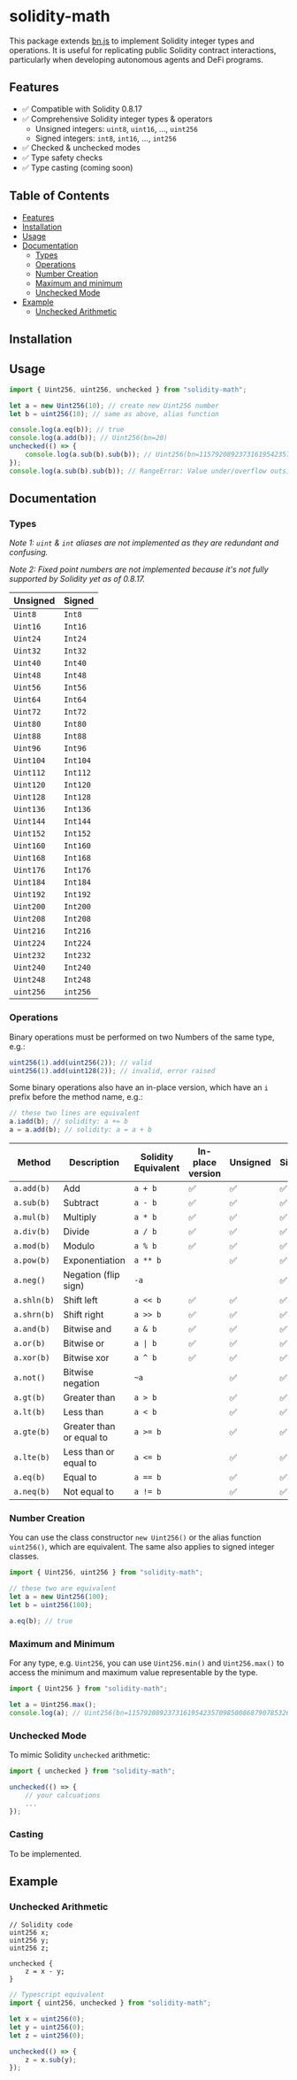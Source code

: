 # solidity-math

This package extends [bn.js](https://github.com/indutny/bn.js/) to implement 
Solidity integer types and operations. It is useful for replicating public Solidity contract interactions, particularly when developing autonomous agents and DeFi programs.

## Features
- ✅ Compatible with Solidity 0.8.17
- ✅ Comprehensive Solidity integer types & operators
    - Unsigned integers: `uint8`, `uint16`, ..., `uint256`
    - Signed integers: `int8`, `int16`, ..., `int256`
- ✅ Checked & unchecked modes
- ✅ Type safety checks
- ✅ Type casting (coming soon)

## Table of Contents
* [Features](#features)
* [Installation](#installation)
* [Usage](#usage)
* [Documentation](#documentation)
    + [Types](#types)
    + [Operations](#operations)
    + [Number Creation](#number-creation)
    + [Maximum and minimum](#maximum-and-minimum)
    + [Unchecked Mode](#unchecked-mode)
* [Example](#example)
    + [Unchecked Arithmetic](#unchecked-arithmetic)

## Installation

## Usage
```typescript
import { Uint256, uint256, unchecked } from "solidity-math";

let a = new Uint256(10); // create new Uint256 number
let b = uint256(10); // same as above, alias function

console.log(a.eq(b)); // true
console.log(a.add(b)); // Uint256(bn=20)
unchecked(() => {
    console.log(a.sub(b).sub(b)); // Uint256(bn=115792089237316195423570985008687907853269984665640564039457584007913129639926)
});
console.log(a.sub(b).sub(b)); // RangeError: Value under/overflow outside of unchecked mode: Uint256(bn=-10) 
```

## Documentation

### Types
*Note 1: `uint` & `int` aliases are not implemented as they are redundant and confusing.*

*Note 2: Fixed point numbers are not implemented because it's not fully supported by Solidity yet as of 0.8.17.*

| Unsigned   | Signed   |
|------------|----------|
| `Uint8`    | `Int8`   |
| `Uint16`   | `Int16`  |
| `Uint24`   | `Int24`  |
| `Uint32`   | `Int32`  |
| `Uint40`   | `Int40`  |
| `Uint48`   | `Int48`  |
| `Uint56`   | `Int56`  |
| `Uint64`   | `Int64`  |
| `Uint72`   | `Int72`  |
| `Uint80`   | `Int80`  |
| `Uint88`   | `Int88`  |
| `Uint96`   | `Int96`  |
| `Uint104`  | `Int104` |
| `Uint112`  | `Int112` |
| `Uint120`  | `Int120` |
| `Uint128`  | `Int128` |
| `Uint136`  | `Int136` |
| `Uint144`  | `Int144` |
| `Uint152`  | `Int152` |
| `Uint160`  | `Int160` |
| `Uint168`  | `Int168` |
| `Uint176`  | `Int176` |
| `Uint184`  | `Int184` |
| `Uint192`  | `Int192` |
| `Uint200`  | `Int200` |
| `Uint208`  | `Int208` |
| `Uint216`  | `Int216` |
| `Uint224`  | `Int224` |
| `Uint232`  | `Int232` |
| `Uint240`  | `Int240` |
| `Uint248`  | `Int248` |
| `uint256`  | `int256` |

### Operations
Binary operations must be performed on two Numbers of the same type, e.g.: 
```typescript
uint256(1).add(uint256(2)); // valid
uint256(1).add(uint128(2)); // invalid, error raised
```

Some binary operations also have an in-place version, which have an `i` prefix 
before the method name, e.g.:
```typescript
// these two lines are equivalent
a.iadd(b); // solidity: a += b
a = a.add(b); // solidity: a = a + b
```

| Method          | Description              | Solidity Equivalent | In-place version | Unsigned | Signed |
|-----------------|--------------------------|---------------------|------------------|----------|--------|
| `a.add(b)`      | Add                      | `a + b`             | ✅              | ✅       | ✅    |
| `a.sub(b)`      | Subtract                 | `a - b`             | ✅              | ✅       | ✅    |
| `a.mul(b)`      | Multiply                 | `a * b`             | ✅              | ✅       | ✅    |
| `a.div(b)`      | Divide                   | `a / b`             | ✅              | ✅       | ✅    |
| `a.mod(b)`      | Modulo                   | `a % b`             | ✅              | ✅       | ✅    |
| `a.pow(b)`      | Exponentiation           | `a ** b`            |                 | ✅       | ✅    |
| `a.neg()`       | Negation (flip sign)     | `-a`                |                 |           | ✅    |
| `a.shln(b)`     | Shift left               | `a << b`            | ✅              | ✅       | ✅    |
| `a.shrn(b)`     | Shift right              | `a >> b`            | ✅              | ✅       | ✅    |
| `a.and(b)`      | Bitwise and              | `a & b`             | ✅              | ✅       | ✅    |
| `a.or(b)`       | Bitwise or               | `a \| b`            | ✅              | ✅       | ✅    |
| `a.xor(b)`      | Bitwise xor              | `a ^ b`             | ✅              | ✅       | ✅    |
| `a.not()`       | Bitwise negation         | `~a`                |                 | ✅       | ✅    |
| `a.gt(b)`       | Greater than             | `a > b`             |                 | ✅       | ✅    |
| `a.lt(b)`       | Less than                | `a < b`             |                 | ✅       | ✅    |
| `a.gte(b)`      | Greater than or equal to | `a >= b`            |                 | ✅       | ✅    |
| `a.lte(b)`      | Less than or equal to    | `a <= b`            |                 | ✅       | ✅    |
| `a.eq(b)`       | Equal to                 | `a == b`            |                 | ✅       | ✅    |
| `a.neq(b)`      | Not equal to             | `a != b`            |                 | ✅       | ✅    |


### Number Creation
You can use the class constructor `new Uint256()` or the alias function `uint256()`, which are equivalent.
The same also applies to signed integer classes.

```typescript
import { Uint256, uint256 } from "solidity-math";

// these two are equivalent
let a = new Uint256(100);
let b = uint256(100);

a.eq(b); // true
```

### Maximum and Minimum
For any type, e.g. `Uint256`, you can use `Uint256.min()` and `Uint256.max()` to access the minimum and maximum value representable by the type.

```typescript
import { Uint256 } from "solidity-math";

let a = Uint256.max();
console.log(a); // Uint256(bn=115792089237316195423570985008687907853269984665640564039457584007913129639935)
```

### Unchecked Mode
To mimic Solidity `unchecked` arithmetic:
```typescript
import { unchecked } from "solidity-math";

unchecked(() => {
    // your calcuations
    ...
});
```

### Casting
To be implemented.

## Example

### Unchecked Arithmetic
```solidity
// Solidity code
uint256 x;
uint256 y;
uint256 z;

unchecked {
    z = x - y;
}
```

```typescript
// Typescript equivalent
import { uint256, unchecked } from "solidity-math";

let x = uint256(0);
let y = uint256(0);
let z = uint256(0);

unchecked(() => {
    z = x.sub(y);
});
```
